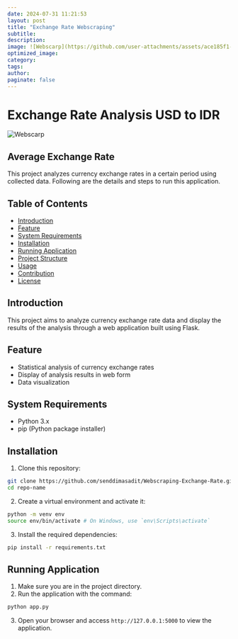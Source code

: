 ```yaml
---
date: 2024-07-31 11:21:53
layout: post
title: "Exchange Rate Webscraping"
subtitle:
description:
image: ![Webscarp](https://github.com/user-attachments/assets/ace185f1-2878-48e0-86d4-d7e5b0646899)
optimized_image:
category:
tags:
author:
paginate: false
---
```


# Exchange Rate Analysis USD to IDR

![Webscarp](https://github.com/user-attachments/assets/fd543499-dd7a-4850-befd-f1090a8edec9)

## Average Exchange Rate

This project analyzes currency exchange rates in a certain period using collected data. Following are the details and steps to run this application.

## Table of Contents
- [Introduction](#introduction)
- [Feature](#feature)
- [System Requirements](#system-requirements)
- [Installation](#installation)
- [Running Application](#running-app)
- [Project Structure](#project-structure)
- [Usage](#usage)
- [Contribution](#contribution)
- [License](#license)

## Introduction
This project aims to analyze currency exchange rate data and display the results of the analysis through a web application built using Flask.

## Feature
- Statistical analysis of currency exchange rates
- Display of analysis results in web form
- Data visualization

## System Requirements
- Python 3.x
- pip (Python package installer)

## Installation
1. Clone this repository:
 ```bash
 git clone https://github.com/senddimasadit/Webscraping-Exchange-Rate.git
 cd repo-name
 ```

2. Create a virtual environment and activate it:
 ```bash
 python -m venv env
 source env/bin/activate # On Windows, use `env\Scripts\activate`
 ```

3. Install the required dependencies:
 ```bash
 pip install -r requirements.txt
 ```

## Running Application
1. Make sure you are in the project directory.
2. Run the application with the command:
 ```bash
 python app.py
 ```
3. Open your browser and access `http://127.0.0.1:5000` to view the application.


